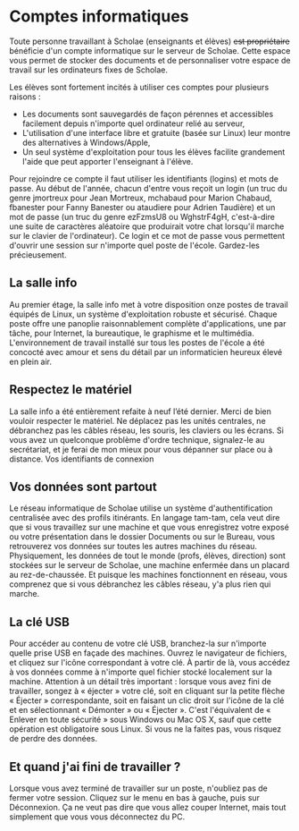 # Comptes informatiques

Toute personne travaillant à Scholae (enseignants et élèves) ~~est propriétaire~~ bénéficie d'un compte informatique sur le serveur de Scholae. Cette espace vous permet de stocker des documents et de personnaliser votre espace de travail sur les ordinateurs fixes de Scholae.

Les élèves sont fortement incités à utiliser ces comptes pour plusieurs raisons :

- Les documents sont sauvegardés de façon pérennes et accessibles facilement depuis n'importe quel ordinateur relié au serveur,
- L'utilisation d'une interface libre et gratuite (basée sur Linux) leur montre des alternatives à Windows/Apple,
- Un seul système d'exploitation pour tous les élèves facilite grandement l'aide que peut apporter l'enseignant à l'élève.

Pour rejoindre ce compte il faut utiliser les identifiants (logins) et mots de passe.  Au début de l'année, chacun d'entre vous reçoit un login (un truc du genre jmortreux pour Jean Mortreux, mchabaud pour Marion Chabaud, fbanester pour Fanny Banester ou ataudiere pour
Adrien Taudière) et un mot de passe (un truc du genre ezFzmsU8 ou WghstrF4gH, c'est-à-dire une
suite de caractères aléatoire que produirait votre chat lorsqu'il marche sur le clavier de l'ordinateur).
Ce login et ce mot de passe vous permettent d'ouvrir une session sur n'importe quel poste de l'école.
Gardez-les précieusement.


## La salle info 

Au premier étage, la salle info met à votre disposition onze postes de travail équipés de Linux, un
système d'exploitation robuste et sécurisé. Chaque poste offre une panoplie raisonnablement
complète d'applications, une par tâche, pour Internet, la bureautique, le graphisme et le multimédia.
L'environnement de travail installé sur tous les postes de l'école a été concocté avec amour et sens
du détail par un informaticien heureux élevé en plein air.

## Respectez le matériel

La salle info a été entièrement refaite à neuf l’été dernier. Merci de bien vouloir respecter le
matériel. Ne déplacez pas les unités centrales, ne débranchez pas les câbles réseau, les souris, les
claviers ou les écrans. Si vous avez un quelconque problème d'ordre technique, signalez-le au
secrétariat, et je ferai de mon mieux pour vous dépanner sur place ou à distance.
Vos identifiants de connexion

## Vos données sont partout

Le réseau informatique de Scholae utilise un système d'authentification centralisée avec des profils
itinérants. En langage tam-tam, cela veut dire que si vous travaillez sur une machine et que vous
enregistrez votre exposé ou votre présentation dans le dossier Documents ou sur le Bureau, vous
retrouverez vos données sur toutes les autres machines du réseau. Physiquement, les données de
tout le monde (profs, élèves, direction) sont stockées sur le serveur de Scholae, une machine
enfermée dans un placard au rez-de-chaussée. Et puisque les machines fonctionnent en réseau, vous
comprenez que si vous débranchez les câbles réseau, y'a plus rien qui marche.

## La clé USB

Pour accéder au contenu de votre clé USB, branchez-la sur n'importe quelle prise USB en façade
des machines. Ouvrez le navigateur de fichiers, et cliquez sur l'icône correspondant à votre clé. À
partir de là, vous accédez à vos données comme à n'importe quel fichier stocké localement sur la
machine. Attention à un détail très important : lorsque vous avez fini de travailler, songez à
« éjecter » votre clé, soit en cliquant sur la petite flèche « Éjecter » correspondante, soit en faisant
un clic droit sur l'icône de la clé et en sélectionnant « Démonter » ou « Éjecter ». C'est l'équivalent
de « Enlever en toute sécurité » sous Windows ou Mac OS X, sauf que cette opération est
obligatoire sous Linux. Si vous ne la faites pas, vous risquez de perdre des données.


## Et quand j'ai fini de travailler ?

Lorsque vous avez terminé de travailler sur un poste, n'oubliez pas de fermer votre session. Cliquez
sur le menu en bas à gauche, puis sur Déconnexion. Ça ne veut pas dire que vous allez couper
Internet, mais tout simplement que vous vous déconnectez du PC.
